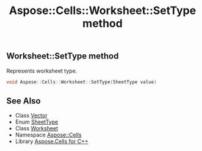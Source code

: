 ﻿---
title: Aspose::Cells::Worksheet::SetType method
linktitle: SetType
second_title: Aspose.Cells for C++ API Reference
description: 'Aspose::Cells::Worksheet::SetType method. Represents worksheet type in C++.'
type: docs
weight: 1500
url: /cpp/aspose.cells/worksheet/settype/
---
## Worksheet::SetType method


Represents worksheet type.

```cpp
void Aspose::Cells::Worksheet::SetType(SheetType value)
```

## See Also

* Class [Vector](../../vector/)
* Enum [SheetType](../../sheettype/)
* Class [Worksheet](../)
* Namespace [Aspose::Cells](../../)
* Library [Aspose.Cells for C++](../../../)
